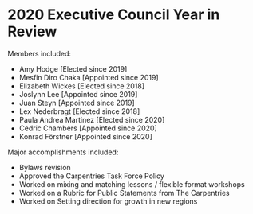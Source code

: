 # 2020 Executive Council Year in Review

Members included:
- Amy Hodge [Elected since 2019]
- Mesfin Diro Chaka [Appointed since 2019]
- Elizabeth Wickes [Elected since 2018]
- Joslynn Lee [Appointed since 2019]
- Juan Steyn [Appointed since 2019]
- Lex Nederbragt [Elected since 2018]
- Paula Andrea Martinez [Elected since 2020]
- Cedric Chambers [Appointed since 2020]
- Konrad Förstner [Appointed since 2020]

Major accomplishments included:
- Bylaws revision
- Approved the Carpentries Task Force Policy
- Worked on mixing and matching lessons / flexible format workshops
- Worked on a Rubric for Public Statements from The Carpentries
- Worked on Setting direction for growth in new regions
